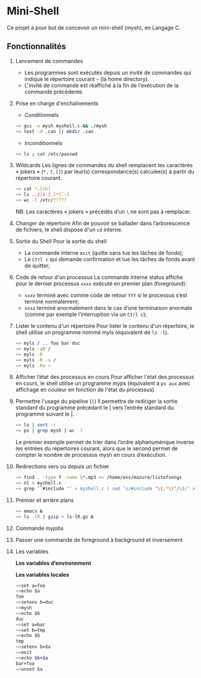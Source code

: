 # Mini-Shell

Ce projet à pour but de concevoir un mini-shell (mysh), en Langage C.

## Fonctionnalités

1. Lancement de commandes
    - Les programmes sont exécutés depuis un invité de commandes qui indique le répertoire courant `~` (la home directory).
    - L'invité de commande est réaffiché à la fin de l'exécution de la commande précédente.

2. Prise en charge d'enchaînements
    - Conditionnels

    ```bash
    ∼> gcc -o mysh myshell.c && ./mysh
    ∼> test -d .can || mkdir .can
    ```

    - Inconditionnels

    ```bash
    ∼> ls ; cat /etc/passwd
    ```

3. Wildcards
    Les lignes de commandes du shell remplacent les caractères « jokers » (`*,` `?`, `[]`) par leur(s) correspondance(s) calculée(s) à partir du répertoire courant.

    ```bash
    ∼> cat *.[ch]
    ∼> ls ../[A-Z.]*[ˆ∼]
    ∼> wc -l /etc/?????
    ```

    NB: Les caractères « jokers » précédés d’un `\` ne sont pas à remplacer.

4. Changer de répertoire
    Afin de pouvoir se ballader dans l’arborescence de fichiers, le shell dispose d'un `cd` interne.

5. Sortie du Shell
    Pour la sortie du shell
    - La commande interne `exit` (quitte sans tue les tâches de fonds);
    - Le `Ctrl c` qui demande confirmation et tue les tâches de fonds avant de quitter;

6. Code de retour d'un processus
    La commande interne status affiche pour le dernier processus `xxxx` exécuté en premier plan (foreground):
    - `xxxx` terminé avec comme code de retour `YYY` si le processus s’est terminé normalement;
    - `xxxx` terminé anormalement dans le cas d’une terminaison anormale (comme par exemple l’interruption via un `Ctrl c`);

7. Lister le contenu d'un répertoire
    Pour lister le contenu d'un répertoire, le shell utilise un programme nommé myls (équivalent de `ls -l`).

    ```bash
    ∼> myls / .. foo bar duc
    ∼> myls -aR /
    ∼> myls -R
    ∼> myls -R -a /
    ∼> myls -Ra ∼
    ```

8. Afficher l’état des processus en cours
    Pour afficher l'état des processus en cours, le shell utilise un programme myps (équivalent à `ps aux` avec affichage en couleur en fonction de l'état du processus)

9. Permettre l'usage du pipeline (`|`)
    Il permettra de rediriger la sortie standard du programme précédant le | vers l’entrée standard du programme suivant le |.

    ```bash
    ∼> ls | sort -r
    ∼> ps | grep mysh | wc -l
    ```

    Le premier exemple permet de trier dans l’ordre alphanumérique inverse les entrées du répertoires courant, alors que le second permet de compter le nombre de processus mysh en cours d’exécution.

10. Redirections vers ou depuis un fichier

    ```bash
    ∼> find . -type f -name \*.mp3 >> /home/ens/mazure/listofsongs
    ∼> nl < myshell.c
    ∼> grep ’ˆ#include "’ < myshell.c | sed ’s/#include "\(.*\)"/\1/’ > dependencies
    ```

11. Premier et arrière plans

    ```bash
    ∼> emacs &
    ∼> ls -lR | gzip > ls-lR.gz &
    ```

12. Commande myjobs

13. Passer une commande de foreground à background et inversement

14. Les variables

    **Les variables d’environnment**

    **Les variables locales**

    ```bash
    ∼>set a=foo
    ∼>echo $a
    foo
    ∼>setenv b=duc
    ∼>mysh
    ∼>echo $b
    duc
    ∼>set a=bar
    ∼>set b=tmp
    ∼>echo $b
    tmp
    ∼>setenv b=$a
    ∼>exit
    ∼>echo $b+$a
    bar+foo
    ∼>unset $a
    ```
